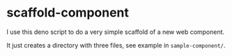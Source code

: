 # scaffold-component

I use this deno script to do a very simple scaffold of a new web component.

It just creates a directory with three files, see example in `sample-component/`.